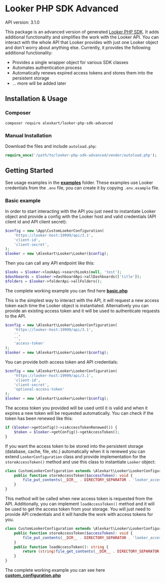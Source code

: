 # Looker PHP SDK Advanced

API version: 3.1.0

This package is an advanced version of generated [Looker PHP SDK](https://github.com/alexkart/looker-php-sdk).
It adds additional functionality and simplifies the work with the Looker API. You can interact with the whole API
that Looker provides with just one Looker object and don't worry about anything else.
Currently, it provides the following additional functionality:
- Provides a single wrapper object for various SDK classes
- Automates authentication process
- Automatically renews expired access tokens and stores them into the persistent storage
- ... more will be added later

## Installation & Usage
### Composer

```
composer require alexkart/looker-php-sdk-advanced
```

### Manual Installation

Download the files and include `autoload.php`:

```php
require_once('/path/to/looker-php-sdk-advanced/vendor/autoload.php');
```


## Getting Started

See usage examples in the [**examples**](examples) folder. These examples use Looker credentials 
from the `.env` file, you can create it by copying `.env.example` file.

### Basic example
In order to start interacting with the API you just need to instantiate Looker object and provide a
config with the Looker host and valid credentials (API client id and API client secret):

```php
$config = new \App\CustomLookerConfiguration(
    'https://looker-host:19999/api/3.1',
    'client-id',
    'client-secret',
);
$looker = new \Alexkart\Looker\Looker($config);
```

Then you can call any API endpoint like this:
```php
$looks = $looker->lookApi->searchLooks(null, 'test');
$dashboards = $looker->dashboardApi->allDashboards(['title']);
$folders = $looker->folderApi->allFolders();
```

The complete working example you can find here [**basic.php**](examples/basic.php)

This is the simplest way to interact with the API, it will request a new access token each time the
Looker object is instantiated. Alternatively you can provide an existing access token and it 
will be used to authenticate requests to the API.

```php
$config = new \Alexkart\Looker\LookerConfiguration(
    'https://looker-host:19999/api/3.1',
    '',
    '',
    'access-token'
);
$looker = new \Alexkart\Looker\Looker($config);
```

You can provide both access token and API credentials:
```php
$config = new \Alexkart\Looker\LookerConfiguration(
    'https://looker-host:19999/api/3.1',
    'client-id',
    'client-secret',
    'optional-access-token'
);
$looker = new \Alexkart\Looker\Looker($config);
```
The access token you provided will be used until it is valid and when it expires a new token will be
requested automatically. You can check if the token has been renewed like this:
```php
if ($looker->getConfig()->isAccessTokenRenewed()) {
    $token = $looker->getConfig()->getAccessToken();
}
```
If you want the access token to be stored into the persistent storage (database, cache, file, etc.)
automatically when it is renewed you can extend `LookerConfiguration` class and provide implementation
for the `storeAccessToken()` method and use this class to instantiate `Looker` object:
```php
class CustomLookerConfiguration extends \Alexkart\Looker\LookerConfiguration {
    public function storeAccessToken($accessToken): void {
        file_put_contents(__DIR__ . DIRECTORY_SEPARATOR . 'looker_access_token.txt', $accessToken);
    }
}
```
This method will be called when new access token is requested from the API.
Additionally, you can implement `loadAccessToken()` method and it will be used to get the access token
from your storage. You will just need to provide API credentials and it will handle the work with access
tokens for you.
```php
class CustomLookerConfiguration extends \Alexkart\Looker\LookerConfiguration {
    public function storeAccessToken($accessToken): void {
        file_put_contents(__DIR__ . DIRECTORY_SEPARATOR . 'looker_access_token.txt', $accessToken);
    }
    public function loadAccessToken(): string {
        return (string)file_get_contents(__DIR__ . DIRECTORY_SEPARATOR . 'looker_access_token.txt');
    }
}
```
The complete working example you can see here [**custom_configuration.php**](examples/custom_configuration.php)